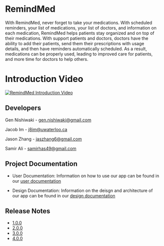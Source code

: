# RemindMed
With RemindMed, never forget to take your medications.  With scheduled reminders, 
your list of medications, your list of doctors, and information on each medication, 
RemindMed helps patients stay organized and on top of their medications.  With support
patients and doctors, doctors have the ability to add their patients, send them 
their prescriptions with usage details, and then have reminders automatically scheduled. 
As a result, medications can be properly used, leading to improved care for patients,
and more time for doctors to help others.

# Introduction Video
[![RemindMed Introduction Video](https://img.youtube.com/vi/6Sh5vcLsh7g/0.jpg)](https://youtu.be/6Sh5vcLsh7g)

## Developers
Gen Nishiwaki - gen.nishiwaki@gmail.com  

Jacob Im - j8im@uwaterloo.ca  

Jason Zhang - jaszhang6@gmail.com  

Samir Ali - samirhas49@gmail.com

## Project Documentation
- User Documentation: Information on how to use our app can be found in our [user documentation](https://github.com/JacobIm28/RemindMed/wiki/Documentation)  

- Design Documentation: Information on the deisgn and architecture of our app can be found in our [design documentation](https://github.com/JacobIm28/RemindMed/wiki/Design-Documents)

## Release Notes
- [1.0.0](https://github.com/JacobIm28/RemindMed/releases/tag/1.0.0)
- [2.0.0](https://github.com/JacobIm28/RemindMed/releases/tag/2.0.0)
- [3.0.0](https://github.com/JacobIm28/RemindMed/releases/tag/3.0.0)
- [4.0.0](https://github.com/JacobIm28/RemindMed/releases/tag/4.0.0)
